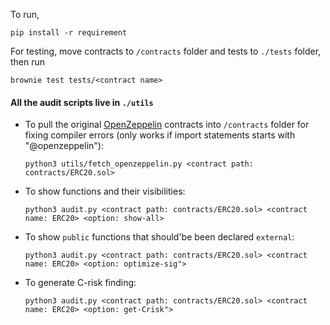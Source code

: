 
To run, 
```
pip install -r requirement
```

For testing, move contracts to `/contracts` folder and tests to `./tests` folder, then run
```
brownie test tests/<contract name>
```

#### All the audit scripts live in `./utils`

* To pull the original [OpenZeppelin](https://github.com/OpenZeppelin/openzeppelin-contracts) contracts into `/contracts` folder for fixing compiler errors (only works if import statements starts with "@openzeppelin"):
    ```
    python3 utils/fetch_openzeppelin.py <contract path: contracts/ERC20.sol>
    ```
* To show functions and their visibilities:
    ```
    python3 audit.py <contract path: contracts/ERC20.sol> <contract name: ERC20> <option: show-all> 
    ```
* To show `public` functions that should'be been declared `external`:
    ```
    python3 audit.py <contract path: contracts/ERC20.sol> <contract name: ERC20> <option: optimize-sig"> 
    ```
* To generate C-risk finding:
    ```
    python3 audit.py <contract path: contracts/ERC20.sol> <contract name: ERC20> <option: get-Crisk"> 
    ```
